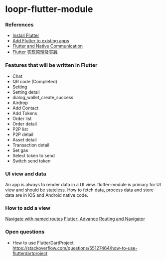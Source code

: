 # loopr-flutter-module

### References
- [Install Flutter](https://flutter.dev/docs/get-started/install/macos)
- [Add Flutter to existing apps](https://github.com/flutter/flutter/wiki/Add-Flutter-to-existing-apps)
- [Flutter and Native Communication](https://blog.testfairy.com/flutter-and-native-communication/)
- [Flutter 实现原理及实践](https://mp.weixin.qq.com/s/-nOsT8yQTvPAojmGIO7Yzg)

### Features that will be written in Flutter
- Chat
- QR code (Completed)
- Setting
- Setting detail
- dialog_wallet_create_success
- Airdrop
- Add Contact
- Add Tokens
- Order list
- Order detail
- P2P list
- P2P detail
- Asset detail
- Transaction detail
- Set gas
- Select token to send
- Switch send token

### UI view and data
An app is always to render data in a UI view. flutter-module is primary for UI view and should be stateless. How to fetch data, process data and store data are in iOS and Android native code.

### How to add a view
[Navigate with named routes](https://flutter.dev/docs/cookbook/navigation/named-routes)
[Flutter: Advance Routing and Navigator](https://medium.com/@nitishk72/flutter-advance-routing-and-navigator-df0f86f0974f)

### Open questions
- How to use FlutterDartProject https://stackoverflow.com/questions/55127464/how-to-use-flutterdartproject
